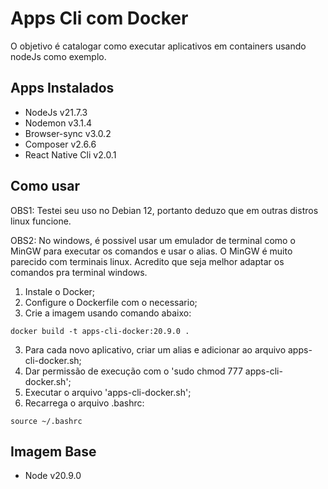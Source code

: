 # Apps Cli com Docker
O objetivo é catalogar como executar aplicativos em containers usando nodeJs como exemplo.

## Apps Instalados
 * NodeJs v21.7.3
 * Nodemon v3.1.4
 * Browser-sync v3.0.2
 * Composer v2.6.6
 * React Native Cli v2.0.1

## Como usar
OBS1: Testei seu uso no Debian 12, portanto deduzo que em outras distros linux funcione.

OBS2: No windows, é possivel usar um emulador de terminal como o MinGW para executar os comandos e usar o alias. O MinGW é muito parecido com terminais linux. Acredito que seja melhor adaptar os comandos pra terminal windows.

1. Instale o Docker;
2. Configure o Dockerfile com o necessario;
2. Crie a imagem usando comando abaixo:
```
docker build -t apps-cli-docker:20.9.0 .
```
3. Para cada novo aplicativo, criar um alias e adicionar ao arquivo apps-cli-docker.sh;
4. Dar permissão de execução com o 'sudo chmod 777 apps-cli-docker.sh';
5. Executar o arquivo 'apps-cli-docker.sh';
5. Recarrega o arquivo .bashrc:
```
source ~/.bashrc
```
## Imagem Base
 * Node v20.9.0
